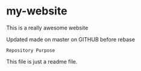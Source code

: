 # my-website

This is a really awesome website

Updated made on master on GITHUB before rebase

    Repository Purpose

This file is just a readme file.